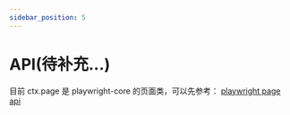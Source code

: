 ```yaml
---
sidebar_position: 5
---
```

# API(待补充...)

目前 ctx.page 是 playwright-core 的页面类，可以先参考：
[playwright page api](https://playwright.dev/docs/api/class-page)